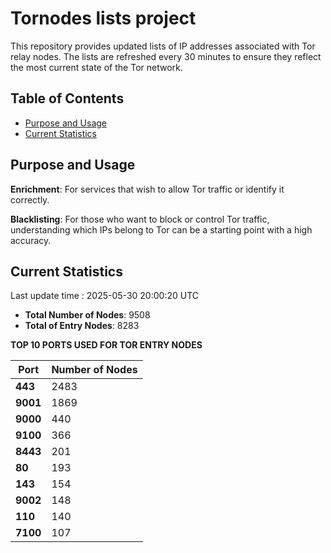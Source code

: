 # Tornodes lists project

This repository provides updated lists of IP addresses associated with Tor relay nodes. The lists are refreshed every 30 minutes to ensure they reflect the most current state of the Tor network.

## Table of Contents

- [Purpose and Usage](#purpose-and-usage)
- [Current Statistics](#current-statistics)


## Purpose and Usage

**Enrichment**: For services that wish to allow Tor traffic or identify it correctly.

**Blacklisting**: For those who want to block or control Tor traffic, understanding which IPs belong to Tor can be a starting point with a high accuracy.

## Current Statistics

Last update time : 2025-05-30 20:00:20 UTC

- **Total Number of Nodes**: 9508
- **Total of Entry Nodes**: 8283

**TOP 10 PORTS USED FOR TOR ENTRY NODES**

| **Port** | **Number of Nodes** |
|------|-----------------|
| **443**   | 2483  |
| **9001**   | 1869  |
| **9000**   | 440  |
| **9100**   | 366  |
| **8443**   | 201  |
| **80**   | 193  |
| **143**   | 154  |
| **9002**   | 148  |
| **110**   | 140  |
| **7100**   | 107  |

